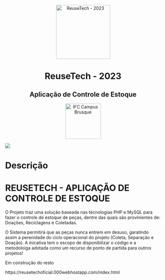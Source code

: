 <p align="center">
  <img src="images/reusetech.png" alt="ReuseTech - 2023" width="175"/>
  <h1 align="center">ReuseTech - 2023</h1>
  <h2 align="center">Aplicação de Controle de Estoque</h2>
 
  <p align="center"><img src="https://th.bing.com/th/id/OIP.VjqDR0W3kOvSh7lBNBYJkAAAAA?pid=ImgDet&rs=1" alt="IFC Campus Brusque" width="115"/></p>
</p>



<img loading="lazy" src="http://img.shields.io/static/v1?label=STATUS&message=EM%20DESENVOLVIMENTO&color=GREEN&style=for-the-badge"/>


<h1>Descrição</h1>
<h1>REUSETECH - APLICAÇÃO DE CONTROLE DE ESTOQUE</h1>
O Projeto traz uma solução baseada nas técnologias PHP e MySQL para fazer o controle de estoque de peças, dentre das quais são provinientes de: Doações, Reciclagens e Coletadas.

O Sistema permitirá que as peças nunca entrem em desuso, garatindo assim a perenidade do ciclo operacional do projeto (Coleta, Separação e Doação). A inicativa tem o escopo de disponibilizar o código e a metodoloiga adotada como um recurso de ponto de partida para outros projetos!



Em construção do resto

<p>https://reusetechoficial.000webhostapp.com/index.html</p>
